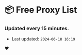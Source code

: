 # :package: Free Proxy List
### Updated every 15 minutes.

- Last updated: `2024-06-18 16:19`

:heart:
